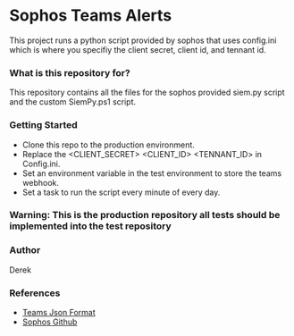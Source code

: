 # Sophos Teams Alerts #

This project runs a python script provided by sophos that uses config.ini which is where you specifiy the client secret, client id, and tennant id.

### What is this repository for? ###

This repository contains all the files for the sophos provided siem.py script and the custom SiemPy.ps1 script.

### Getting Started ###

* Clone this repo to the production environment.
* Replace the <CLIENT_SECRET> <CLIENT_ID> <TENNANT_ID> in Config.ini.
* Set an environment variable in the test environment to store the teams webhook.
* Set a task to run the script every minute of every day.

### Warning: This is the production repository all tests should be implemented into the test repository ###

### Author ###

Derek

### References ###
 * [Teams Json Format](https://learn.microsoft.com/en-us/microsoftteams/platform/webhooks-and-connectors/how-to/connectors-using?tabs=cURL)
 * [Sophos Github](https://github.com/sophos/Sophos-Central-SIEM-Integration)
